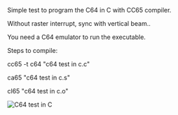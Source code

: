 Simple test to program the C64 in C with CC65 compiler.

Without raster interrupt, sync with vertical beam..

You need a C64 emulator to run the executable.

Steps to compile:

cc65 -t c64 "c64 test in c.c"

ca65 "c64 test in c.s"

cl65 "c64 test in c.o"

![C64 test in C](https://user-images.githubusercontent.com/61118857/112975024-d6661d80-915b-11eb-85e4-21c65a53ab6c.gif)

